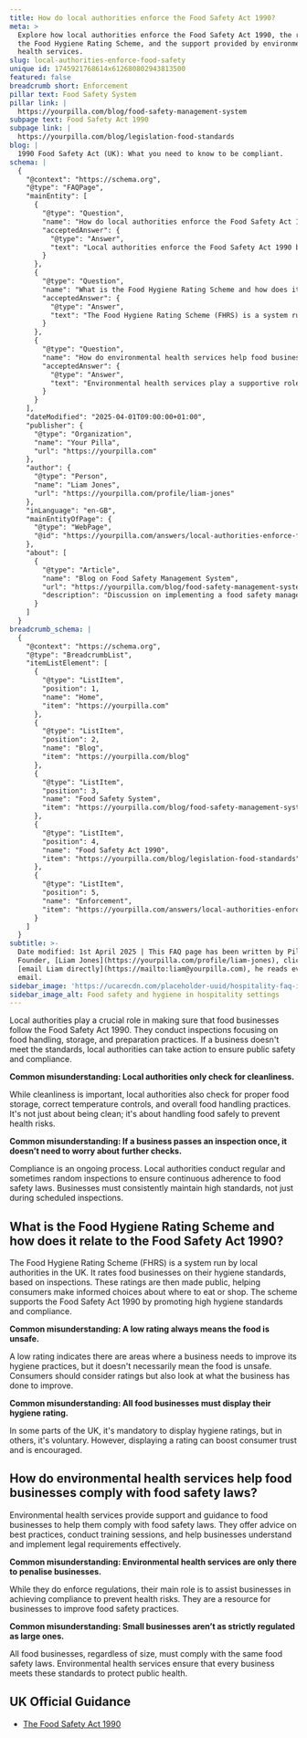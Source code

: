 ```yaml
---
title: How do local authorities enforce the Food Safety Act 1990?
meta: >
  Explore how local authorities enforce the Food Safety Act 1990, the role of
  the Food Hygiene Rating Scheme, and the support provided by environmental
  health services.
slug: local-authorities-enforce-food-safety
unique id: 1745921768614x612680802943813500
featured: false
breadcrumb short: Enforcement
pillar text: Food Safety System
pillar link: |
  https://yourpilla.com/blog/food-safety-management-system
subpage text: Food Safety Act 1990
subpage link: |
  https://yourpilla.com/blog/legislation-food-standards
blog: |
  1990 Food Safety Act (UK): What you need to know to be compliant.
schema: |
  {
    "@context": "https://schema.org",
    "@type": "FAQPage",
    "mainEntity": [
      {
        "@type": "Question",
        "name": "How do local authorities enforce the Food Safety Act 1990?",
        "acceptedAnswer": {
          "@type": "Answer",
          "text": "Local authorities enforce the Food Safety Act 1990 by conducting inspections focused on various aspects of food handling, storage, and preparation. If a business fails to meet the required standards, local authorities can take necessary action to ensure public safety and compliance. They monitor businesses not only for cleanliness but also for proper food storage, correct temperature controls, and overall food safety practices, ensuring ongoing compliance through regular and sometimes unannounced inspections."
        }
      },
      {
        "@type": "Question",
        "name": "What is the Food Hygiene Rating Scheme and how does it relate to the Food Safety Act 1990?",
        "acceptedAnswer": {
          "@type": "Answer",
          "text": "The Food Hygiene Rating Scheme (FHRS) is a system run by UK local authorities to rate food businesses based on hygiene standards observed during inspections. These ratings are public, aiding consumer decision-making. The FHRS supports the Food Safety Act 1990 by promoting high standards of hygiene and compliance among food businesses. While it is mandatory in some parts of the UK to display these ratings, in others it is voluntary, but doing so can enhance consumer trust."
        }
      },
      {
        "@type": "Question",
        "name": "How do environmental health services help food businesses comply with food safety laws?",
        "acceptedAnswer": {
          "@type": "Answer",
          "text": "Environmental health services play a supportive role by offering guidance and training to food businesses to enhance compliance with food safety laws. They provide consultations on best practices, help with the implementation of legal requirements, and ensure businesses, regardless of their size, adhere to food safety standards. By aiding businesses in improving food safety, they work to minimise health risks rather than merely penalising non-compliance."
        }
      }
    ],
    "dateModified": "2025-04-01T09:00:00+01:00",
    "publisher": {
      "@type": "Organization",
      "name": "Your Pilla",
      "url": "https://yourpilla.com"
    },
    "author": {
      "@type": "Person",
      "name": "Liam Jones",
      "url": "https://yourpilla.com/profile/liam-jones"
    },
    "inLanguage": "en-GB",
    "mainEntityOfPage": {
      "@type": "WebPage",
      "@id": "https://yourpilla.com/answers/local-authorities-enforce-food-safety"
    },
    "about": [
      {
        "@type": "Article",
        "name": "Blog on Food Safety Management System",
        "url": "https://yourpilla.com/blog/food-safety-management-system",
        "description": "Discussion on implementing a food safety management system based on HACCP principles to meet the requirements of the Food Safety Act."
      }
    ]
  }
breadcrumb_schema: |
  {
    "@context": "https://schema.org",
    "@type": "BreadcrumbList",
    "itemListElement": [
      {
        "@type": "ListItem",
        "position": 1,
        "name": "Home",
        "item": "https://yourpilla.com"
      },
      {
        "@type": "ListItem",
        "position": 2,
        "name": "Blog",
        "item": "https://yourpilla.com/blog"
      },
      {
        "@type": "ListItem",
        "position": 3,
        "name": "Food Safety System",
        "item": "https://yourpilla.com/blog/food-safety-management-system"
      },
      {
        "@type": "ListItem",
        "position": 4,
        "name": "Food Safety Act 1990",
        "item": "https://yourpilla.com/blog/legislation-food-standards"
      },
      {
        "@type": "ListItem",
        "position": 5,
        "name": "Enforcement",
        "item": "https://yourpilla.com/answers/local-authorities-enforce-food-safety"
      }
    ]
  }
subtitle: >-
  Date modified: 1st April 2025 | This FAQ page has been written by Pilla
  Founder, [Liam Jones](https://yourpilla.com/profile/liam-jones), click to
  [email Liam directly](https://mailto:liam@yourpilla.com), he reads every
  email.
sidebar_image: 'https://ucarecdn.com/placeholder-uuid/hospitality-faq-image.jpg'
sidebar_image_alt: Food safety and hygiene in hospitality settings
---
```

Local authorities play a crucial role in making sure that food businesses follow the Food Safety Act 1990. They conduct inspections focusing on food handling, storage, and preparation practices. If a business doesn't meet the standards, local authorities can take action to ensure public safety and compliance.

**Common misunderstanding: Local authorities only check for cleanliness.**

While cleanliness is important, local authorities also check for proper food storage, correct temperature controls, and overall food handling practices. It's not just about being clean; it's about handling food safely to prevent health risks.

**Common misunderstanding: If a business passes an inspection once, it doesn’t need to worry about further checks.**

Compliance is an ongoing process. Local authorities conduct regular and sometimes random inspections to ensure continuous adherence to food safety laws. Businesses must consistently maintain high standards, not just during scheduled inspections.

## What is the Food Hygiene Rating Scheme and how does it relate to the Food Safety Act 1990?

The Food Hygiene Rating Scheme (FHRS) is a system run by local authorities in the UK. It rates food businesses on their hygiene standards, based on inspections. These ratings are then made public, helping consumers make informed choices about where to eat or shop. The scheme supports the Food Safety Act 1990 by promoting high hygiene standards and compliance.

**Common misunderstanding: A low rating always means the food is unsafe.**

A low rating indicates there are areas where a business needs to improve its hygiene practices, but it doesn't necessarily mean the food is unsafe. Consumers should consider ratings but also look at what the business has done to improve.

**Common misunderstanding: All food businesses must display their hygiene rating.**

In some parts of the UK, it's mandatory to display hygiene ratings, but in others, it's voluntary. However, displaying a rating can boost consumer trust and is encouraged.

## How do environmental health services help food businesses comply with food safety laws?

Environmental health services provide support and guidance to food businesses to help them comply with food safety laws. They offer advice on best practices, conduct training sessions, and help businesses understand and implement legal requirements effectively.

**Common misunderstanding: Environmental health services are only there to penalise businesses.**

While they do enforce regulations, their main role is to assist businesses in achieving compliance to prevent health risks. They are a resource for businesses to improve food safety practices.

**Common misunderstanding: Small businesses aren’t as strictly regulated as large ones.**

All food businesses, regardless of size, must comply with the same food safety laws. Environmental health services ensure that every business meets these standards to protect public health.

## UK Official Guidance

-   [The Food Safety Act 1990](https://www.legislation.gov.uk/ukpga/1990/16/contents)

